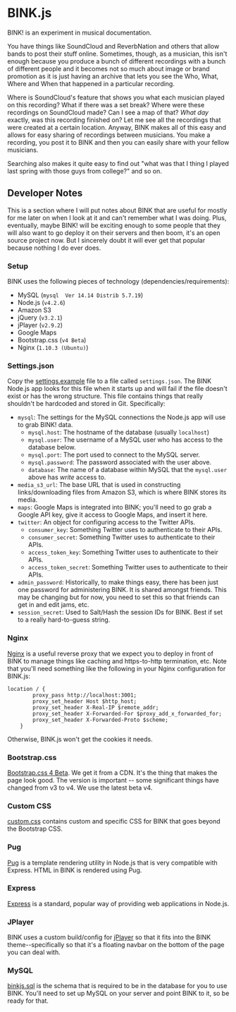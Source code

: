 # BINK.js

BINK! is an experiment in musical documentation.

You have things like SoundCloud and ReverbNation and others that allow bands to post their stuff online.  Sometimes, though, as a musician, this isn't enough because you produce a bunch of different recordings with a bunch of different people and it becomes not so much about image or brand promotion as it is just having an archive that lets you see the Who, What, Where and When that happened in a particular recording.

Where is SoundCloud's feature that shows you what each musician played on this recording?  What if there was a set break?  Where were these recordings on SoundCloud made?  Can I see a map of that?  _What day_ exactly, was this recording finished on?  Let me see all the recordings that were created at a certain location. Anyway, BINK makes all of this easy and allows for easy sharing of recordings between musicians.  You make a recording, you post it to BINK and then you can easily share with your fellow musicians.

Searching also makes it quite easy to find out "what was that I thing I played last spring with those guys from college?" and so on.

## Developer Notes

This is a section where I will put notes about BINK that are useful for mostly for me later on when I look at it and can't remember what I was doing.  Plus, eventually, maybe BINK! will be exciting enough to some people that they will also want to go deploy it on their servers and then boom, it's an open source project now.  But I sincerely doubt it will ever get that popular because nothing I do ever does.

### Setup

BINK uses the following pieces of technology (dependencies/requirements):

- MySQL (`mysql  Ver 14.14 Distrib 5.7.19`)
- Node.js  (`v4.2.6`)
- Amazon S3
- jQuery (`v3.2.1`)
- jPlayer (`v2.9.2`)
- Google Maps
- Bootstrap.css (`v4 Beta`)
- Nginx (`1.10.3 (Ubuntu)`)

### Settings.json

Copy the [settings.example](./settings.example) file to a file called `settings.json`.  The BINK Node.js app looks for this file when it starts up and will fail if the file doesn't exist or has the wrong structure.  This file contains things that really shouldn't be hardcoded and stored in Git. Specifically:

- `mysql`: The settings for the MySQL connections the Node.js app will use to grab BINK! data.
  - `mysql.host`: The hostname of the database (usually `localhost`)
  - `mysql.user`: The username of a MySQL user who has access to the database below.
  - `mysql.port`: The port used to connect to the MySQL server.
  - `mysql.password`: The password associated with the user above.
  - `database`: The name of a database within MySQL that the `mysql.user` above has _write_ access to.
- `media_s3_url`: The base URL that is used in constructing links/downloading files from Amazon S3, which is where BINK stores its media.
- `maps`: Google Maps is integrated into BINK; you'll need to go grab a Google API key, give it access to Google Maps, and insert it here.
- `twitter`: An object for configuring access to the Twitter APIs.
  - `consumer_key`: Something Twitter uses to authenticate to their APIs.
  - `consumer_secret`: Something Twitter uses to authenticate to their APIs.
  - `access_token_key`: Something Twitter uses to authenticate to their APIs.
  - `access_token_secret`: Something Twitter uses to authenticate to their APIs.
- `admin_password`: Historically, to make things easy, there has been just one password for administering BINK.  It is shared amongst friends.  This may be changing but for now, you need to set this so that friends can get in and edit jams, etc.
- `session_secret`: Used to Salt/Hash the session IDs for BINK.  Best if set to a really hard-to-guess string.

### Nginx

[Nginx](https://www.nginx.com/resources/wiki/) is a useful reverse proxy that we expect you to deploy in front of BINK to manage things like caching and https-to-http termination, etc.  Note that you'll need something like the following in your Nginx configuration for BINK.js:

```
location / {
		proxy_pass http://localhost:3001;
		proxy_set_header Host $http_host;
		proxy_set_header X-Real-IP $remote_addr;
		proxy_set_header X-Forwarded-For $proxy_add_x_forwarded_for;
		proxy_set_header X-Forwarded-Proto $scheme;
	}
```

Otherwise, BINK.js won't get the cookies it needs.

### Bootstrap.css

[Bootstrap.css 4 Beta](https://getbootstrap.com/docs/4.0/getting-started/introduction/).  We get it from a CDN. It's the thing that makes the page look good.  The version is important -- some significant things have changed from v3 to v4.  We use the latest beta v4.

### Custom CSS

[custom.css](public/css/bink.css) contains custom and specific CSS for BINK that goes beyond the Bootstrap CSS.

### Pug

[Pug](https://pugjs.org/api/getting-started.html) is a template rendering utility in Node.js that is very compatible with Express.  HTML in BINK is rendered using Pug.

### Express

[Express](https://expressjs.com/) is a standard, popular way of providing web applications in Node.js.

### JPlayer

BINK uses a custom build/config for  [jPlayer](http://jplayer.org/) so that it fits into the BINK theme--specifically so that it's a floating navbar on the bottom of the page you can deal with.

### MySQL

[binkjs.sql](./binkjs.sql) is the schema that is required to be in the database for you to use BINK.  You'll need to set up MySQL on your server and point BINK to it, so be ready for that.
